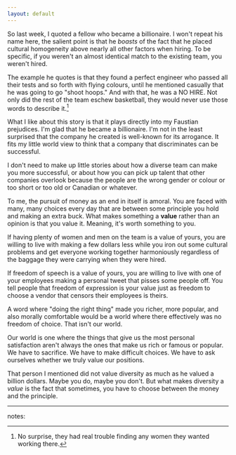 ```yaml
---
layout: default
---
```


So last week, I quoted a fellow who became a billionaire. I won't repeat his name here, the salient point is that he *boasts* of the fact that he placed cultural homogeneity above nearly all other factors when hiring. To be specific, if you weren't an almost identical match to the existing team, you weren't hired.

The example he quotes is that they found a perfect engineer who passed all their tests and so forth with flying colours, until he mentioned casually that he was going to go "shoot hoops." And with that, he was a NO HIRE. Not only did the rest of the team eschew basketball, they would never use those words to describe it.[^woman]

[^woman]: No surprise, they had real trouble finding any women they wanted working there.

What I like about this story is that it plays directly into my Faustian prejudices. I'm glad that he became a billionaire. I'm not in the least surprised that the company he created is well-known for its arrogance. It fits my little world view to think that a company that discriminates can be successful.

I don't need to make up little stories about how a diverse team can make you more successful, or about how you can pick up talent that other companies overlook because the people are the wrong gender or colour or too short or too old or Canadian or whatever.

To me, the pursuit of money as an end in itself is amoral. You are faced with many, many choices every day that are between some principle you hold and making an extra buck. What makes something a **value** rather than an opinion is that you value it. Meaning, it's worth something to you.

If having plenty of women and men on the team is a value of yours, you are willing to live with making a few dollars less while you iron out some cultural problems and get everyone working together harmoniously regardless of the baggage they were carrying when they were hired.

If freedom of speech is a value of yours, you are willing to live with one of your employees making a personal tweet that pisses some people off. You tell people that freedom of expression is your value just as freedom to choose a vendor that censors their employees is theirs.

A word where "doing the right thing" made you richer, more popular, and also morally comfortable would be a world where there effectively was no freedom of choice. That isn't our world.

Our world is one where the things that give us the most personal satisfaction aren't always the ones that make us rich or famous or popular. We have to sacrifice. We have to make difficult choices. We have to ask ourselves whether we truly value our positions.

That person I mentioned did not value diversity as much as he valued a billion dollars. Maybe you do, maybe you don't. But what makes diversity a *value* is the fact that sometimes, you have to choose between the money and the principle.

---

notes: